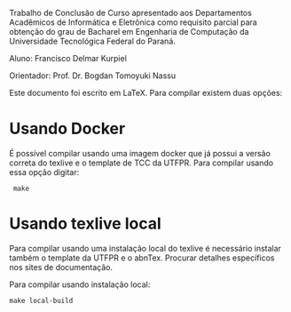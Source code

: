 Trabalho de Conclusão de Curso apresentado aos Departamentos Acadêmicos de
Informática e Eletrônica como requisito parcial para obtenção do grau de
Bacharel em Engenharia de Computação da Universidade Tecnológica Federal do
Paraná.

Aluno: Francisco Delmar Kurpiel

Orientador: Prof. Dr. Bogdan Tomoyuki Nassu

Este documento foi escrito em LaTeX. Para compilar existem duas opções:

# Usando Docker
É possível compilar usando uma imagem docker que já possui a versão correta do
texlive e o template de TCC da UTFPR. Para compilar usando essa opção digitar:

```
 make
```

# Usando texlive local
Para compilar usando uma instalação local do texlive é necessário instalar
também o template da UTFPR e o abnTex. Procurar detalhes específicos nos sites
de documentação.

Para compilar usando instalação local:

```
make local-build
```

